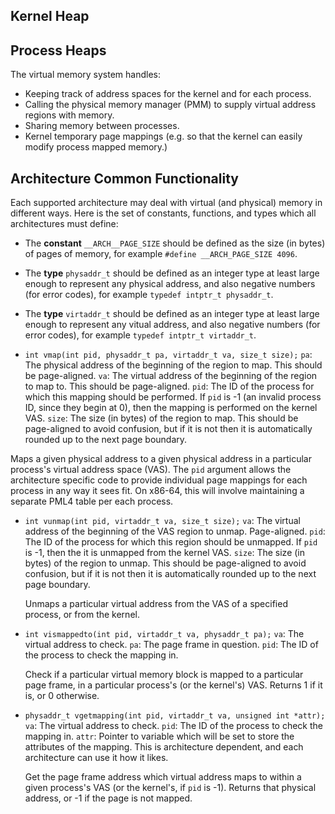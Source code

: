## Kernel Heap

## Process Heaps
The virtual memory system handles:

 - Keeping track of address spaces for the kernel and for each process.
 - Calling the physical memory manager (PMM) to supply virtual address regions with memory.
 - Sharing memory between processes.
 - Kernel temporary page mappings (e.g. so that the kernel can easily modify process mapped memory.)

## Architecture Common Functionality

Each supported architecture may deal with virtual (and physical) memory in different ways. Here is the set of constants, functions, and types which all architectures must define:

 - The **constant** `__ARCH__PAGE_SIZE` should be defined as the size (in bytes) of pages of memory, for example `#define __ARCH_PAGE_SIZE 4096`.
 - The **type** `physaddr_t` should be defined as an integer type at least large enough to represent any physical address, and also negative numbers (for error codes), for example `typedef intptr_t physaddr_t`.
 - The **type** `virtaddr_t` should be defined as an integer type at least large enough to represent any vitual address, and also negative numbers (for error codes), for example `typedef intptr_t virtaddr_t`.
   
 -  `int vmap(int pid, physaddr_t pa, virtaddr_t va, size_t size);` 
   `pa`: The physical address of the beginning of the region to map. This should be page-aligned.
   `va`: The virtual address of the beginning of the region to map to. This should be page-aligned.
   `pid`: The ID of the process for which this mapping should be performed. If `pid` is -1 (an invalid process ID, since they begin at 0), then the mapping is performed on the kernel VAS.
   `size`: The size (in bytes) of the region to map. This should be page-aligned to avoid confusion, but if it is not then it is automatically rounded up to the next page boundary.
   
   Maps a given physical address to a given physical address in a particular process's virtual address space (VAS). The `pid` argument allows the architecture specific code to provide individual page mappings for each process in any way it sees fit. On x86-64, this will involve maintaining a separate PML4 table per each process.
   
 - `int vunmap(int pid, virtaddr_t va, size_t size);`
   `va`: The virtual address of the beginning of the VAS region to unmap. Page-aligned.
   `pid`: The ID of the process for which this region should be unmapped. If `pid` is -1, then the it is unmapped from the kernel VAS.
   `size`: The size (in bytes) of the region to unmap. This should be page-aligned to avoid confusion, but if it is not then it is automatically rounded up to the next page boundary.
   
   Unmaps a particular virtual address from the VAS of a specified process, or from the kernel.
   
 - `int vismappedto(int pid, virtaddr_t va, physaddr_t pa);`
   `va`: The virtual address to check.
   `pa`: The page frame in question.
   `pid`: The ID of the process to check the mapping in. 
   
   Check if a particular virtual memory block is mapped to a particular page frame, in a particular process's (or the kernel's) VAS. Returns 1 if it is, or 0 otherwise.

 - `physaddr_t vgetmapping(int pid, virtaddr_t va, unsigned int *attr);`
   `va`: The virtual address to check.
   `pid`: The ID of the process to check the mapping in.
   `attr`: Pointer to variable which will be set to store the attributes of the mapping. This is architecture dependent, and each architecture can use it how it likes.
   
   Get the page frame address which virtual address maps to within a given process's VAS (or the kernel's, if `pid` is -1). Returns that physical address, or -1 if the page is not mapped.
